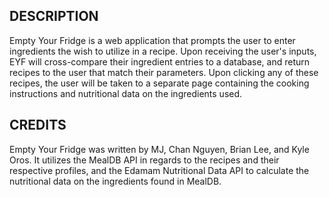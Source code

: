 ## DESCRIPTION

Empty Your Fridge is a web application that prompts the user to enter ingredients the wish to utilize in a recipe. Upon receiving the user's inputs, EYF will cross-compare their ingredient entries to a database, and return recipes to the user that match their parameters. Upon clicking any of these recipes, the user will be taken to a separate page containing the cooking instructions and nutritional data on the ingredients used.

## CREDITS

Empty Your Fridge was written by MJ, Chan Nguyen, Brian Lee, and Kyle Oros. It utilizes the MealDB API in regards to the recipes and their respective profiles, and the Edamam Nutritional Data API to calculate the nutritional data on the ingredients found in MealDB.  